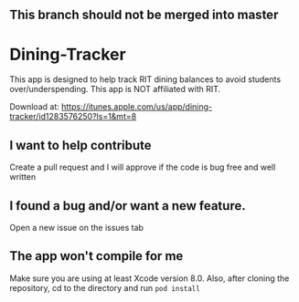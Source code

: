## This branch should not be merged into master

# Dining-Tracker
This app is designed to help track RIT dining balances to avoid students over/underspending. This app is NOT affiliated with RIT.

Download at: https://itunes.apple.com/us/app/dining-tracker/id1283576250?ls=1&mt=8

## I want to help contribute
Create a pull request and I will approve if the code is bug free and well written

## I found a bug and/or want a new feature.
Open a new issue on the issues tab


## The app won't compile for me
Make sure you are using at least Xcode version 8.0. Also, after cloning the repository, cd to the directory and run `pod install`
